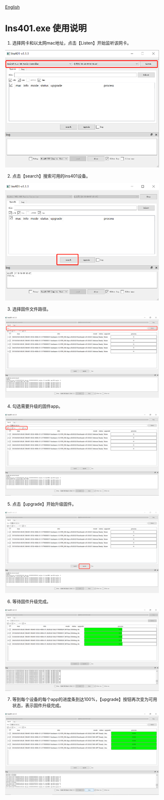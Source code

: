 [English](README-En.md)

# Ins401.exe 使用说明

1. 选择网卡和以太网mac地址，点击【Listen】开始监听该网卡。

![](./img/01.png)

2. 点击【search】搜索可用的ins401设备。

![](./img/02.png)

3. 选择固件文件路径。

![](./img/03.png)

4. 勾选需要升级的固件app。

![](./img/04.png)

5. 点击【upgrade】开始升级固件。

![](./img/05.png)

6. 等待固件升级完成。

![](./img/06.png)

7. 等到每个设备的每个app的进度条到达100%，【upgrade】按钮再次变为可用状态，表示固件升级完成。

![](./img/07.png)
